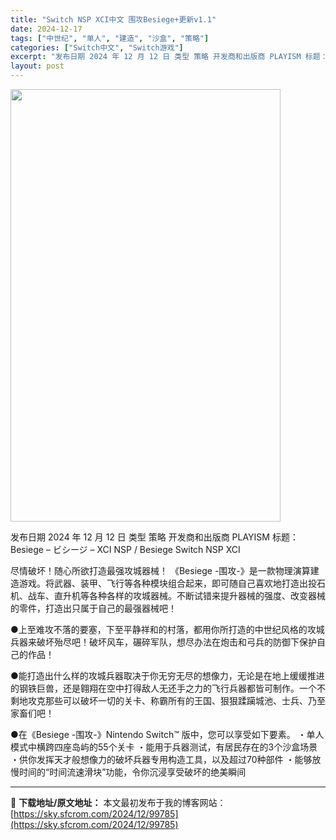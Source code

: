 ```yaml
---
title: "Switch NSP XCI中文 围攻Besiege+更新v1.1"
date: 2024-12-17
tags: ["中世纪", "单人", "建造", "沙盒", "策略"]
categories: ["Switch中文", "Switch游戏"]
excerpt: "发布日期 2024 年 12 月 12 日 类型 策略 开发商和出版商 PLAYISM 标题：Besiege – ビシージ – XCI NSP / Besiege Switch NSP XCI 尽情破坏！随心所欲打造最强攻城器械！ 《Besiege -围攻-》是一款物理演算建造游戏。将武器、装甲、飞&hellip;"
layout: post
---
```


<img class="aligncenter size-full wp-image-99786" src="https://sky.sfcrom.com/wp-content/uploads/2024/12/2024121708011361.webp" alt="" width="432" height="692" />

发布日期 2024 年 12 月 12 日
类型 策略
开发商和出版商 PLAYISM
标题：Besiege – ビシージ – XCI NSP / Besiege Switch NSP XCI

尽情破坏！随心所欲打造最强攻城器械！
《Besiege -围攻-》是一款物理演算建造游戏。将武器、装甲、飞行等各种模块组合起来，即可随自己喜欢地打造出投石机、战车、直升机等各种各样的攻城器械。不断试错来提升器械的强度、改变器械的零件，打造出只属于自己的最强器械吧！

●上至难攻不落的要塞，下至平静祥和的村落，都用你所打造的中世纪风格的攻城兵器来破坏殆尽吧！破坏风车，碾碎军队，想尽办法在炮击和弓兵的防御下保护自己的作品！

●能打造出什么样的攻城兵器取决于你无穷无尽的想像力，无论是在地上缓缓推进的钢铁巨兽，还是翱翔在空中打得敌人无还手之力的飞行兵器都皆可制作。一个不剩地攻克那些可以破坏一切的关卡、称霸所有的王国、狠狠蹂躏城池、士兵、乃至家畜们吧！

●在《Besiege -围攻-》Nintendo Switch™ 版中，您可以享受如下要素。
・单人模式中横跨四座岛屿的55个关卡
・能用于兵器测试，有居民存在的3个沙盒场景
・供你发挥天才般想像力的破坏兵器专用构造工具，以及超过70种部件
・能够放慢时间的“时间流速滑块”功能，令你沉浸享受破坏的绝美瞬间

---
📖 **下载地址/原文地址：** 本文最初发布于我的博客网站：[https://sky.sfcrom.com/2024/12/99785](https://sky.sfcrom.com/2024/12/99785)
